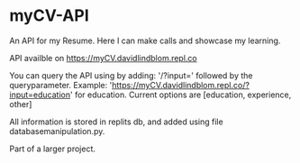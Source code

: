# myCV-API
An API for my Resume. Here I can make calls and showcase my learning. 

API availble on https://myCV.davidlindblom.repl.co


You can query the API using by adding: '/?input=' followed by the queryparameter. Example: 'https://myCV.davidlindblom.repl.co/?input=education' for education. Current options are [education, experience, other]

All information is stored in replits db, and added using file databasemanipulation.py. 




Part of a larger project. 
